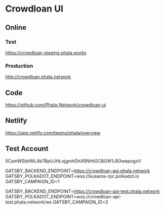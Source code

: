 # Crowdloan UI

## Online

### Test

https://crowdloan-staging.phala.works

### Production

http://crowdloan.phala.network

## Code

https://github.com/Phala-Network/crowdloan-ui

## Netlify

https://app.netlify.com/teams/phala/overview

## Test Account

5CamWSbitWL4k7BpUJHLojgmhDhXRNHtGCBGW1J93wepogxV

GATSBY_BACKEND_ENDPOINT=https://crowdloan-api.phala.network
GATSBY_POLKADOT_ENDPOINT=wss://kusama-rpc.polkadot.io
GATSBY_CAMPAIGN_ID=1

GATSBY_BACKEND_ENDPOINT=https://crowdloan-api-test.phala.network
GATSBY_POLKADOT_ENDPOINT=wss://crowdloan-api-test.phala.network/ws
GATSBY_CAMPAIGN_ID=2
